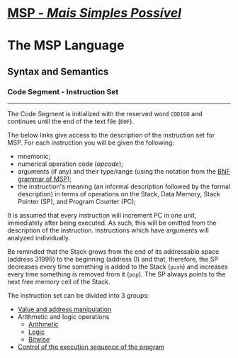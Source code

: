 # [MSP - *Mais Simples Possível*](table-of-contents.md)

# The MSP Language

## Syntax and Semantics

### Code Segment - Instruction Set

---

The Code Segment is initialized with the reserved word `CODIGO` and continues until the end of the text file (`EOF`).

The below links give access to the description of the instruction set for MSP. For each instruction you will be given the following:

- mnemonic;
- numerical operation code (*opcode*);
- arguments (if any) and their type/range (using the notation from the [BNF grammar of MSP](grammar.md));
- the instruction's meaning (an informal description followed by the formal description) in terms of operations on the Stack, Data Memory, Stack Pointer (SP), and Program Counter (PC);

It is assumed that every instruction will increment PC in one unit, immediately after being executed. As such, this will be omitted from the description of the instruction. Instructions which have arguments will analyzed individually.

Be reminded that the Stack grows from the end of its addressable space (address 31999) to the beginning (address 0) and that, therefore, the SP decreases every time something is added to the Stack (`push`) and increases every time something is removed from it (`pop`). The SP always points to the next free memory cell of the Stack.

The instruction set can be divided into 3 groups:

- [Value and address manipulation](code-segment-instruction-set-value-and-address-manipulation-instructions.md)
- Arithmetic and logic operations
  - [Arithmetic](code-segment-instruction-set-arithmetic-instructions.md)
  - [Logic](code-segment-instruction-set-logic-instructions.md)
  - [Bitwise](code-segment-instruction-set-bitwise-instructions.md)
- [Control of the execution sequence of the program](code-segment-instruction-set-control-instructions.md)

